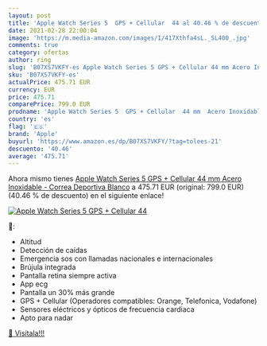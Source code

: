 ```yaml
---
layout: post
title: 'Apple Watch Series 5  GPS + Cellular  44 al 40.46 % de descuento'
date: 2021-02-28 22:00:04
image: 'https://m.media-amazon.com/images/I/417Xthfa4sL._SL400_.jpg'
comments: true
category: ofertas
author: ring
slug: 'B07XS7VKFY-es Apple Watch Series 5 GPS + Cellular 44 mm Acero Inoxidable...'
sku: 'B07XS7VKFY-es'
actualPrice: 475.71 EUR
currency: EUR
price: 475.71
comparePrice: 799.0 EUR
prodname: 'Apple Watch Series 5  GPS + Cellular  44 mm  Acero Inoxidable - Correa Deportiva Blanco'
country: 'es'
flag: '🇪🇸'
brand: 'Apple'
buyurl: 'https://www.amazon.es/dp/B07XS7VKFY/?tag=tolees-21'
descuento: '40.46'
average: '475.71'
---
```


Ahora mismo tienes [Apple Watch Series 5  GPS + Cellular  44 mm  Acero Inoxidable - Correa Deportiva Blanco](https://www.amazon.es/dp/B07XS7VKFY/?tag=tolees-21) a 475.71 EUR (original: 799.0 EUR) (40.46 %  de descuento) en el siguiente enlace!

[![Apple Watch Series 5  GPS + Cellular  44](https://m.media-amazon.com/images/I/417Xthfa4sL._SL400_.jpg)](https://www.amazon.es/dp/B07XS7VKFY/?tag=tolees-21)

🔎:

- Altitud
- Detección de caídas
- Emergencia sos con llamadas nacionales e internacionales
- Brújula integrada
- Pantalla retina siempre activa
- App ecg
- Pantalla un 30% más grande
- GPS + Cellular (Operadores compatibles: Orange, Telefonica, Vodafone)
- Sensores eléctricos y ópticos de frecuencia cardiaca
- Apto para nadar

[🛒 Visítala!!!](https://www.amazon.es/dp/B07XS7VKFY/?tag=tolees-21)
